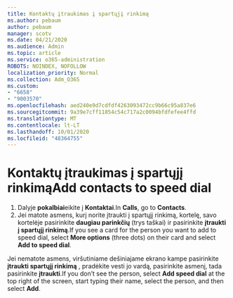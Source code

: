 ```yaml
---
title: Kontaktų įtraukimas į spartųjį rinkimą
ms.author: pebaum
author: pebaum
manager: scotv
ms.date: 04/21/2020
ms.audience: Admin
ms.topic: article
ms.service: o365-administration
ROBOTS: NOINDEX, NOFOLLOW
localization_priority: Normal
ms.collection: Adm_O365
ms.custom:
- "6658"
- "9003570"
ms.openlocfilehash: aed240e9d7cdfdf4263093472cc9b66c95a837e6
ms.sourcegitcommit: 9a39e7cff11854c54c717a2c0094bfdfefee4ffd
ms.translationtype: MT
ms.contentlocale: lt-LT
ms.lasthandoff: 10/01/2020
ms.locfileid: "48364755"
---
```

# <a name="add-contacts-to-speed-dial"></a><span data-ttu-id="a7e6d-102">Kontaktų įtraukimas į spartųjį rinkimą</span><span class="sxs-lookup"><span data-stu-id="a7e6d-102">Add contacts to speed dial</span></span>

1. <span data-ttu-id="a7e6d-103">Dalyje  **pokalbiai**eikite į  **Kontaktai**.</span><span class="sxs-lookup"><span data-stu-id="a7e6d-103">In  **Calls**, go to  **Contacts**.</span></span>
2. <span data-ttu-id="a7e6d-104">Jei matote asmens, kurį norite įtraukti į spartųjį rinkimą, kortelę, savo kortelėje pasirinkite  **daugiau parinkčių**  (trys taškai) ir pasirinkite  **įtraukti į spartųjį rinkimą**.</span><span class="sxs-lookup"><span data-stu-id="a7e6d-104">If you see a card for the person you want to add to speed dial, select  **More options**  (three dots) on their card and select  **Add to speed dial**.</span></span>

<span data-ttu-id="a7e6d-105">Jei nematote asmens, viršutiniame dešiniajame ekrano kampe pasirinkite  **įtraukti spartųjį rinkimą**  , pradėkite vesti jo vardą, pasirinkite asmenį, tada pasirinkite  **įtraukti**.</span><span class="sxs-lookup"><span data-stu-id="a7e6d-105">If you don’t see the person, select  **Add speed dial**  at the top right of the screen, start typing their name, select the person, and then select  **Add**.</span></span>
